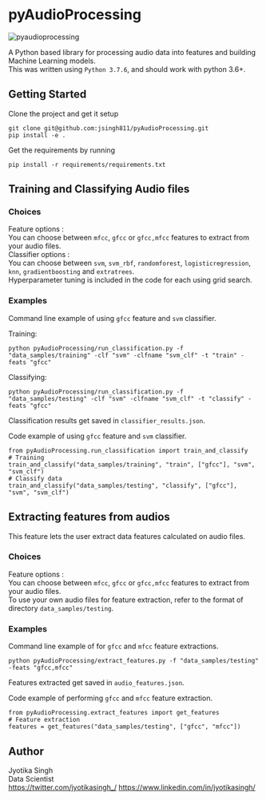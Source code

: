 # pyAudioProcessing

![pyaudioprocessing](https://user-images.githubusercontent.com/16875926/63388515-8e66fe00-c35d-11e9-98f5-a7ad0478a353.png)

A Python based library for processing audio data into features and building Machine Learning models.  
This was written using `Python 3.7.6`, and should work with python 3.6+.  


## Getting Started  

Clone the project and get it setup  

```
git clone git@github.com:jsingh811/pyAudioProcessing.git
pip install -e .
```

Get the requirements by running

```
pip install -r requirements/requirements.txt
```

## Training and Classifying Audio files  

### Choices  

Feature options :  
You can choose between `mfcc`, `gfcc` or `gfcc,mfcc` features to extract from your audio files.  
Classifier options :  
You can choose between `svm`, `svm_rbf`, `randomforest`, `logisticregression`, `knn`, `gradientboosting` and `extratrees`.  
Hyperparameter tuning is included in the code for each using grid search.  


### Examples  

Command line example of using `gfcc` feature and `svm` classifier.  

Training:  
```
python pyAudioProcessing/run_classification.py -f "data_samples/training" -clf "svm" -clfname "svm_clf" -t "train" -feats "gfcc"
```  
Classifying:   

```
python pyAudioProcessing/run_classification.py -f "data_samples/testing" -clf "svm" -clfname "svm_clf" -t "classify" -feats "gfcc"
```  
Classification results get saved in `classifier_results.json`.  


Code example of using `gfcc` feature and `svm` classifier.  
```
from pyAudioProcessing.run_classification import train_and_classify
# Training
train_and_classify("data_samples/training", "train", ["gfcc"], "svm", "svm_clf")
# Classify data
train_and_classify("data_samples/testing", "classify", ["gfcc"], "svm", "svm_clf")
```

## Extracting features from audios  

This feature lets the user extract data features calculated on audio files.   

### Choices  

Feature options :  
You can choose between `mfcc`, `gfcc` or `gfcc,mfcc` features to extract from your audio files.  
To use your own audio files for feature extraction, refer to the format of directory `data_samples/testing`.  

### Examples  

Command line example of for `gfcc` and `mfcc` feature extractions.  

```
python pyAudioProcessing/extract_features.py -f "data_samples/testing"  -feats "gfcc,mfcc"
```  
Features extracted get saved in `audio_features.json`.  

Code example of performing `gfcc` and `mfcc` feature extraction.   
```
from pyAudioProcessing.extract_features import get_features
# Feature extraction
features = get_features("data_samples/testing", ["gfcc", "mfcc"])
```  


## Author  

Jyotika Singh  
Data Scientist  
https://twitter.com/jyotikasingh_/
https://www.linkedin.com/in/jyotikasingh/  
